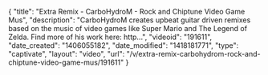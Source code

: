 {
    "title": "Extra Remix - CarboHydroM - Rock and Chiptune Video Game Mus",
    "description": "CarboHydroM creates upbeat guitar driven remixes based on the music of video games like Super Mario and The Legend of Zelda. Find more of his work here: http...",
    "videoid": "191611",
    "date_created": "1406055182",
    "date_modified": "1418181771",
    "type": "captivate",
    "layout": "video",
    "url": "\/v\/extra-remix-carbohydrom-rock-and-chiptune-video-game-mus\/191611"
}